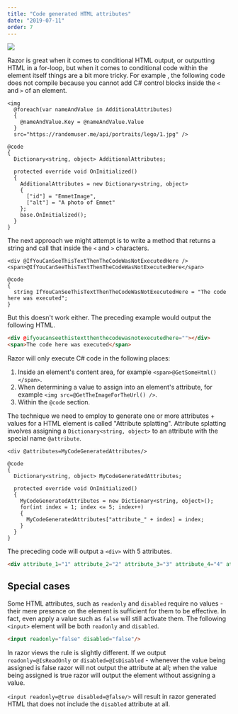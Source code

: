 ```yaml
---
title: "Code generated HTML attributes"
date: "2019-07-11"
order: 7
---
```


[![](images/SourceLink.png)](https://github.com/mrpmorris/blazor-university/tree/master/src/Components/CodeGeneratedHtmlAttributes)

Razor is great when it comes to conditional HTML output, or outputting HTML in a for-loop,
but when it comes to conditional code within the element itself things are a bit more tricky.
For example , the following code does not compile because you cannot add C# control blocks inside the `<` and `>` of an element.

```razor
<img
  @foreach(var nameAndValue in AdditionalAttributes)
  {
    @nameAndValue.Key = @nameAndValue.Value
  } 
  src="https://randomuser.me/api/portraits/lego/1.jpg" />

@code
{
  Dictionary<string, object> AdditionalAttributes;

  protected override void OnInitialized()
  {
    AdditionalAttributes = new Dictionary<string, object>
    {
      ["id"] = "EmmetImage",
      ["alt"] = "A photo of Emmet"
    };
    base.OnInitialized();
  }
}
```

The next approach we might attempt is to write a method that returns a string and call that inside the `<` and `>` characters.

```razor
<div @IfYouCanSeeThisTextThenTheCodeWasNotExecutedHere />
<span>@IfYouCanSeeThisTextThenTheCodeWasNotExecutedHere</span>

@code
{
  string IfYouCanSeeThisTextThenTheCodeWasNotExecutedHere = "The code here was executed";
}
```

But this doesn't work either. The preceding example would output the following HTML.

```html
<div @ifyoucanseethistextthenthecodewasnotexecutedhere=""></div>
<span>The code here was executed</span>
```

Razor will only execute C# code in the following places:

1. Inside an element's content area, for example `<span>@GetSomeHtml()</span>`.
2. When determining a value to assign into an element's attribute, for example `<img src=@GetTheImageForTheUrl() />`.
3. Within the `@code` section.

The technique we need to employ to generate one or more attributes + values for a HTML element is called "Attribute splatting".
Attribute splatting involves assigning a `Dictionary<string, object>` to an attribute with the special name `@attribute`.

```razor
<div @attributes=MyCodeGeneratedAttributes/>

@code
{
  Dictionary<string, object> MyCodeGeneratedAttributes;

  protected override void OnInitialized()
  {
    MyCodeGeneratedAttributes = new Dictionary<string, object>();
    for(int index = 1; index <= 5; index++)
    {
      MyCodeGeneratedAttributes["attribute_" + index] = index;
    }
  }
}
```

The preceding code will output a `<div>` with 5 attributes.

```html
<div attribute_1="1" attribute_2="2" attribute_3="3" attribute_4="4" attribute_5="5"></div>
```

## Special cases

Some HTML attributes, such as `readonly` and `disabled` require no values - their mere presence on the element is sufficient
for them to be effective.
In fact, even apply a value such as `false` will still activate them. The following `<input>` element will be both
`readonly` and `disabled`.

```html
<input readonly="false" disabled="false"/>
```

In razor views the rule is slightly different.
If we output `readonly=@IsReadOnly` or `disabled=@IsDisabled` - whenever the value being assigned is false razor will not
output the attribute at all;
when the value being assigned is true razor will output the element without assigning a value.

`<input readonly=@true disabled=@false/>` will result in razor generated HTML that does not include the `disabled` attribute
at all.
